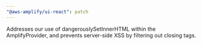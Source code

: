 ```yaml
---
"@aws-amplify/ui-react": patch
---
```


Addresses our use of dangerouslySetInnerHTML within the AmplifyProvider, and prevents server-side XSS by filtering out closing </style> tags. 
